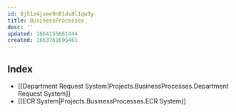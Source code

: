 ```yaml
---
id: 8j51z4joee9n81ds8l1qw3y
title: BusinessProcesses
desc: ''
updated: 1664155661444
created: 1663761695461
---
```


## Index
- [[Department Request System|Projects.BusinessProcesses.Department Request System]]
- [[ECR System|Projects.BusinessProcesses.ECR System]]

